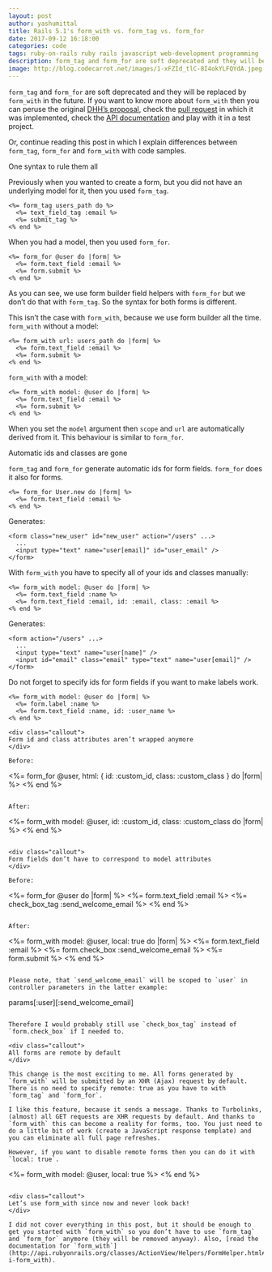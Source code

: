 ```yaml
---
layout: post
author: yashumittal
title: Rails 5.1's form_with vs. form_tag vs. form_for
date: 2017-09-12 16:18:00
categories: code
tags: ruby-on-rails ruby rails javascript web-development programming
description: form_tag and form_for are soft deprecated and they will be replaced by form_with in the future. If you want to know more about form_with
image: http://blog.codecarrot.net/images/1-xFZId_tlC-8I4okYLFQYdA.jpeg
---
```


`form_tag` and `form_for` are soft deprecated and they will be replaced by `form_with` in the future. If you want to know more about `form_with` then you can peruse the original [DHH’s proposal](https://github.com/rails/rails/issues/25197), check the [pull request](https://github.com/rails/rails/pull/26976/files) in which it was implemented, check the [API documentation](http://api.rubyonrails.org/classes/ActionView/Helpers/FormHelper.html#method-i-form_with) and play with it in a test project.

Or, continue reading this post in which I explain differences between `form_tag`, `form_for` and `form_with` with code samples.

<div class="callout">
One syntax to rule them all
</div>

Previously when you wanted to create a form, but you did not have an underlying model for it, then you used `form_tag`.

```
<%= form_tag users_path do %>
  <%= text_field_tag :email %>
  <%= submit_tag %>
<% end %>
```

When you had a model, then you used `form_for`.

```
<%= form_for @user do |form| %>
  <%= form.text_field :email %>
  <%= form.submit %>
<% end %>
```

As you can see, we use form builder field helpers with `form_for` but we don’t do that with `form_tag`. So the syntax for both forms is different.

This isn’t the case with `form_with`, because we use form builder all the time.
`form_with` without a model:

```
<%= form_with url: users_path do |form| %>
  <%= form.text_field :email %>
  <%= form.submit %>
<% end %>
```

`form_with` with a model:

```
<%= form_with model: @user do |form| %>
  <%= form.text_field :email %>
  <%= form.submit %>
<% end %>
```

When you set the `model` argument then `scope` and `url` are automatically derived from it. This behaviour is similar to `form_for`.

<div class="callout">
Automatic ids and classes are gone
</div>

`form_tag` and `form_for` generate automatic ids for form fields. `form_for` does it also for forms.

```
<%= form_for User.new do |form| %>
  <%= form.text_field :email %>
<% end %>
```

Generates:

```
<form class="new_user" id="new_user" action="/users" ...>
  ...
  <input type="text" name="user[email]" id="user_email" />
</form>
```

With `form_with` you have to specify all of your ids and classes manually:

```
<%= form_with model: @user do |form| %>
  <%= form.text_field :name %>
  <%= form.text_field :email, id: :email, class: :email %>
<% end %>
```

Generates:

```
<form action="/users" ...>
  ...
  <input type="text" name="user[name]" />
  <input id="email" class="email" type="text" name="user[email]" />  </form>
```

Do not forget to specify ids for form fields if you want to make labels work.

```
<%= form_with model: @user do |form| %>
  <%= form.label :name %>
  <%= form.text_field :name, id: :user_name %>
<% end %>

<div class="callout">
Form id and class attributes aren’t wrapped anymore
</div>

Before:

```
<%= form_for @user, html: { id: :custom_id, class: :custom_class } do |form| %>
<% end %>
```

After:

```
<%= form_with model: @user, id: :custom_id, class: :custom_class do |form| %>
<% end %>
```

<div class="callout">
Form fields don’t have to correspond to model attributes
</div>

Before:

```
<%= form_for @user do |form| %>
  <%= form.text_field :email %>
  <%= check_box_tag :send_welcome_email %>
<% end %>
```

After:

```
<%= form_with model: @user, local: true do |form| %>
  <%= form.text_field :email %>
  <%= form.check_box :send_welcome_email %>
  <%= form.submit %>
<% end %>
```

Please note, that `send_welcome_email` will be scoped to `user` in controller parameters in the latter example:

```
params[:user][:send_welcome_email]
```

Therefore I would probably still use `check_box_tag` instead of `form.check_box` if I needed to.

<div class="callout">
All forms are remote by default
</div>

This change is the most exciting to me. All forms generated by `form_with` will be submitted by an XHR (Ajax) request by default. There is no need to specify remote: true as you have to with `form_tag` and `form_for`.

I like this feature, because it sends a message. Thanks to Turbolinks, (almost) all GET requests are XHR requests by default. And thanks to `form_with` this can become a reality for forms, too. You just need to do a little bit of work (create a JavaScript response template) and you can eliminate all full page refreshes.

However, if you want to disable remote forms then you can do it with `local: true`.

```
<%= form_with model: @user, local: true %>
<% end %>
```

<div class="callout">
Let’s use form_with since now and never look back!
</div>

I did not cover everything in this post, but it should be enough to get you started with `form_with` so you don’t have to use `form_tag` and `form_for` anymore (they will be removed anyway). Also, [read the documentation for `form_with`](http://api.rubyonrails.org/classes/ActionView/Helpers/FormHelper.html#method-i-form_with).
